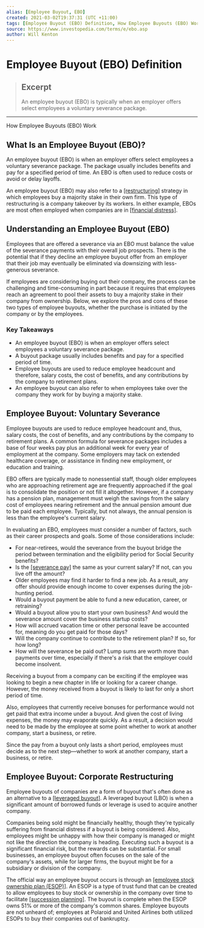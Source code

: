 ```yaml
---
alias: [Employee Buyout, EBO]
created: 2021-03-02T19:37:31 (UTC +11:00)
tags: [Employee Buyout (EBO) Definition, How Employee Buyouts (EBO) Work]
source: https://www.investopedia.com/terms/e/ebo.asp
author: Will Kenton
---
```


# Employee Buyout (EBO) Definition

> ## Excerpt
> An employee buyout (EBO) is typically when an employer offers select employees a voluntary severance package.

---

How Employee Buyouts (EBO) Work
## What Is an Employee Buyout (EBO)?

An employee buyout (EBO) is when an employer offers select employees a voluntary severance package. The package usually includes benefits and pay for a specified period of time. An EBO is often used to reduce costs or avoid or delay layoffs.

An employee buyout (EBO) may also refer to a [[restructuring]](https://www.investopedia.com/terms/r/restructuring.asp) strategy in which employees buy a majority stake in their own firm. This type of restructuring is a company takeover by its workers. In either example, EBOs are most often employed when companies are in [[financial distress]](https://www.investopedia.com/terms/f/financial_distress.asp).

## Understanding an Employee Buyout (EBO)

Employees that are offered a severance via an EBO must balance the value of the severance payments with their overall job prospects. There is the potential that if they decline an employee buyout offer from an employer that their job may eventually be eliminated via downsizing with less-generous severance.

If employees are considering buying out their company, the process can be challenging and time-consuming in part because it requires that employees reach an agreement to pool their assets to buy a majority stake in their company from ownership. Below, we explore the pros and cons of these two types of employee buyouts, whether the purchase is initiated by the company or by the employees.

### Key Takeaways

-   An employee buyout (EBO) is when an employer offers select employees a voluntary severance package.
-   A buyout package usually includes benefits and pay for a specified period of time.
-   Employee buyouts are used to reduce employee headcount and therefore, salary costs, the cost of benefits, and any contributions by the company to retirement plans.
-   An employee buyout can also refer to when employees take over the company they work for by buying a majority stake.

## Employee Buyout: Voluntary Severance

Employee buyouts are used to reduce employee headcount and, thus, salary costs, the cost of benefits, and any contributions by the company to retirement plans. A common formula for severance packages includes a base of four weeks pay plus an additional week for every year of employment at the company. Some employers may tack on extended healthcare coverage, or assistance in finding new employment, or education and training.

EBO offers are typically made to nonessential staff, though older employees who are approaching retirement age are frequently approached if the goal is to consolidate the position or not fill it altogether. However, if a company has a pension plan, management must weigh the savings from the salary cost of employees nearing retirement and the annual pension amount due to be paid each employee. Typically, but not always, the annual pension is less than the employee's current salary.

In evaluating an EBO, employees must consider a number of factors, such as their career prospects and goals. Some of those considerations include:

-   For near-retirees, would the severance from the buyout bridge the period between termination and the eligibility period for Social Security benefits?
-   Is the [[severance pay]](https://www.investopedia.com/terms/s/severancepay.asp) the same as your current salary? If not, can you live off the amount?
-   Older employees may find it harder to find a new job. As a result, any offer should provide enough income to cover expenses during the job-hunting period.
-   Would a buyout payment be able to fund a new education, career, or retraining?
-   Would a buyout allow you to start your own business? And would the severance amount cover the business startup costs?
-   How will accrued vacation time or other personal leave be accounted for, meaning do you get paid for those days?
-   Will the company continue to contribute to the retirement plan? If so, for how long?
-   How will the severance be paid out? Lump sums are worth more than payments over time, especially if there's a risk that the employer could become insolvent.

Receiving a buyout from a company can be exciting if the employee was looking to begin a new chapter in life or looking for a career change. However, the money received from a buyout is likely to last for only a short period of time.

Also, employees that currently receive bonuses for performance would not get paid that extra income under a buyout. And given the cost of living expenses, the money may evaporate quickly. As a result, a decision would need to be made by the employee at some point whether to work at another company, start a business, or retire.

Since the pay from a buyout only lasts a short period, employees must decide as to the next step—whether to work at another company, start a business, or retire.

## Employee Buyout: Corporate Restructuring

Employee buyouts of companies are a form of buyout that's often done as an alternative to a [[leveraged buyout]](https://www.investopedia.com/terms/l/leveragedbuyout.asp). A leveraged buyout (LBO) is when a significant amount of borrowed funds or leverage is used to acquire another company.

Companies being sold might be financially healthy, though they're typically suffering from financial distress if a buyout is being considered. Also, employees might be unhappy with how their company is managed or might not like the direction the company is heading. Executing such a buyout is a significant financial risk, but the rewards can be substantial. For small businesses, an employee buyout often focuses on the sale of the company's assets, while for larger firms, the buyout might be for a subsidiary or division of the company.

The official way an employee buyout occurs is through an [[employee stock ownership plan (ESOP)]](https://www.investopedia.com/terms/e/esop.asp). An ESOP is a type of trust fund that can be created to allow employees to buy stock or ownership in the company over time to facilitate [[succession planning]](https://www.investopedia.com/terms/s/succession-planning.asp). The buyout is complete when the ESOP owns 51% or more of the company's common shares. Employee buyouts are not unheard of; employees at Polaroid and United Airlines both utilized ESOPs to buy their companies out of bankruptcy.
